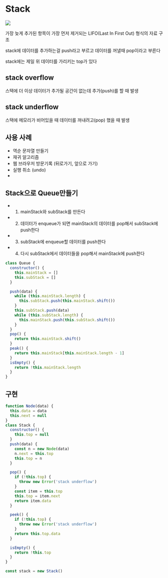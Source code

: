# Stack

<img src="https://www.geeksforgeeks.org/wp-content/uploads/gq/2013/03/stack.png"/>

가장 늦게 추가된 항목이 가장 먼저 제거되는 LIFO(Last In First Out) 형식의 자료 구조

stack에 데이터를 추가하는걸 push라고 부르고 데이터를 꺼낼때 pop이라고 부른다

stack에는 제일 위 데이터를 가리키는 top가 있다

## stack overflow

스택에 더 이상 데이터가 추가될 공간이 없는데 추가(push)를 할 때 발생

## stack underflow

스택에 메모리가 비어있을 때 데이터를 꺼내려고(pop) 했을 때 발생

## 사용 사례

- 역순 문자열 만들기
- 재귀 알고리즘
- 웹 브라우저 방문기록 (뒤로가기, 앞으로 가기)
- 실행 취소 (undo)
-

## Stack으로 Queue만들기

- 1. mainStack와 subStack를 만든다
- 2. 데이터가 enqueue가 되면 mainStack의 데이터를 pop해서 subStack에 push한다
- 3. subStack에 enqueue할 데이터를 push한다
- 4. 다시 subStack에서 데이터들을 pop해서 mainStack에 push한다

```javascript
class Queue {
  constructor() {
    this.mainStack = []
    this.subStack = []
  }

  push(data) {
    while (this.mainStack.length) {
      this.subStack.push(this.mainStack.shift())
    }
    this.subStack.push(data)
    while (this.subStack.length) {
      this.mainStack.push(this.subStack.shift())
    }
  }
  pop() {
    return this.mainStack.shift()
  }
  peak() {
    return this.mainStack[this.mainStack.length - 1]
  }
  isEmpty() {
    return !this.mainStack.length
  }
}
```

## 구현

```javascript
function Node(data) {
  this.data = data
  this.next = null
}
class Stack {
  constructor() {
    this.top = null
  }
  push(data) {
    const n = new Node(data)
    n.next = this.top
    this.top = n
  }

  pop() {
    if (!this.top) {
      throw new Error('stack underflow')
    }
    const item = this.top
    this.top = item.next
    return item.data
  }

  peek() {
    if (!this.top) {
      throw new Error('stack underflow')
    }
    return this.top.data
  }

  isEmpty() {
    return !this.top
  }
}

const stack = new Stack()
```
